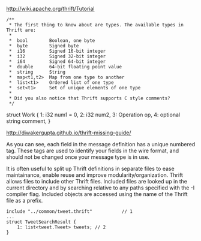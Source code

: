 http://wiki.apache.org/thrift/Tutorial

	/**
	 * The first thing to know about are types. The available types in Thrift are:
	 *
	 *  bool        Boolean, one byte
	 *  byte        Signed byte
	 *  i16         Signed 16-bit integer
	 *  i32         Signed 32-bit integer
	 *  i64         Signed 64-bit integer
	 *  double      64-bit floating point value
	 *  string      String
	 *  map<t1,t2>  Map from one type to another
	 *  list<t1>    Ordered list of one type
	 *  set<t1>     Set of unique elements of one type
	 *
	 * Did you also notice that Thrift supports C style comments?
	 */

struct Work {
  1: i32 num1 = 0,
  2: i32 num2,
  3: Operation op,
  4: optional string comment,
}

http://diwakergupta.github.io/thrift-missing-guide/

As you can see, each field in the message definition has a unique numbered tag. These tags are used to identify your fields in the wire format, and should not be changed once your message type is in use.

It is often useful to split up Thrift definitions in separate files to ease maintainance, enable reuse and improve modularity/organization. Thrift allows files to include other Thrift files. Included files are looked up in the current directory and by searching relative to any paths specified with the -I compiler flag.
Included objects are accessed using the name of the Thrift file as a prefix.

	include "../common/tweet.thrift"           // 1
	...
	struct TweetSearchResult {
		1: list<tweet.Tweet> tweets; // 2
	}
